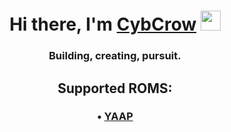 <h1 align="center">Hi there, I'm <a href="https://t.me/CybCrow" target="_blank">CybCrow</a>
<img src="https://github.com/blackcater/blackcater/raw/main/images/Hi.gif" height="32"/></h1>
<h3 align="center">Building, creating, pursuit.</h3>
<h2 align="center"></h2>
<h2 align="center">Supported ROMS:</h2>
<h3 align="center">
• <a href="https://github.com/yaap" target="_blank">YAAP</a>
